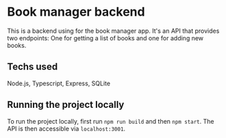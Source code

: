 # Book manager backend

This is a backend using for the book manager app. It's an API that provides two endpoints: One for getting a list of books and one for adding new books.

## Techs used

Node.js, Typescript, Express, SQLite

## Running the project locally

To run the project locally, first run `npm run build` and then `npm start`. The API is then accessible via `localhost:3001`.
